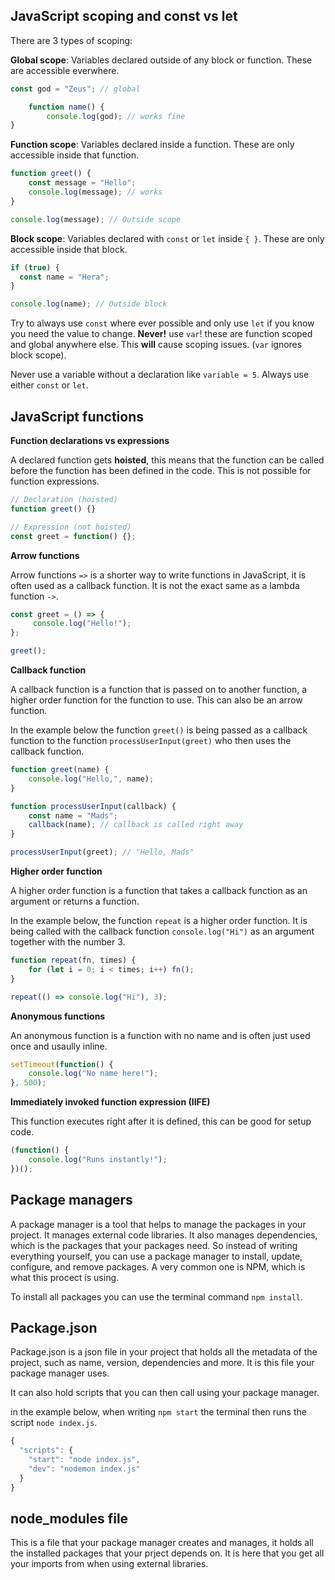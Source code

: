 ## JavaScript scoping and const vs let
There are 3 types of scoping:

**Global scope**: Variables declared outside of any block or function. These are accessible everwhere.

```js
const god = "Zeus"; // global

    function name() {
        console.log(god); // works fine
}
```

**Function scope**: Variables declared inside a function. These are only accessible inside that function.

```js
function greet() { 
    const message = "Hello";
    console.log(message); // works
}

console.log(message); // Outside scope
```

**Block scope**: Variables declared with `const` or `let` inside `{ }`. These are only accessible inside that block.

```js
if (true) {
  const name = "Hera";
}

console.log(name); // Outside block

```

Try to always use `const` where ever possible and only use `let` if you know you need the value to change. **Never!** use `var`! these are function scoped and global anywhere else. This **will** cause scoping issues. (`var` ignores block scope).

Never use a variable without a declaration like `variable = 5`. Always use either `const` or `let`.

## JavaScript functions
**Function declarations vs expressions**

A declared function gets **hoisted**, this means that the function can be called before the function has been defined in the code. This is not possible for function expressions.
```js
// Declaration (hoisted)
function greet() {}

// Expression (not hoisted)
const greet = function() {};

```

**Arrow functions**

Arrow functions `=>` is a shorter way to write functions in JavaScript, it is often used as a callback function. It is not the exact same as a lambda function `->`. 

```js
const greet = () => {
     console.log("Hello!");
};

greet();
```

**Callback function**

A callback function is a function that is passed on to another function, a higher order function for the function to use.
This can also be an arrow function.

In the example below the function `greet()` is being passed as a callback function to the function `processUserInput(greet)` who then uses the callback function. 

```js
function greet(name) {
    console.log("Hello,", name);
}

function processUserInput(callback) {
    const name = "Mads";
    callback(name); // callback is called right away
}

processUserInput(greet); // "Hello, Mads"
```

**Higher order function**

A higher order function is a function that takes a callback function as an argument or returns a function.

In the example below, the function `repeat` is a higher order function. It is being called with the callback function `console.log("Hi")` as an argument together with the number 3. 

```js
function repeat(fn, times) {
    for (let i = 0; i < times; i++) fn();
}

repeat(() => console.log("Hi"), 3);

```

**Anonymous functions**

An anonymous function is a function with no name and is often just used once and usaully inline. 

```js
setTimeout(function() {
    console.log("No name here!");
}, 500);
```

**Immediately invoked function expression (IIFE)**

This function executes right after it is defined, this can be good for setup code. 

```js
(function() {
    console.log("Runs instantly!");
})();

```

## Package managers

A package manager is a tool that helps to manage the packages in your project. It manages external code libraries. It also manages dependencies, which is the packages that your packages need. So instead of writing everything yourself, you can use a package manager to install, update, configure, and remove packages. 
A very common one is NPM, which is what this procect is using. 

To install all packages you can use the terminal command `npm install`.

## Package.json

Package.json is a json file in your project that holds all the metadata of the project, such as name, version, dependencies and more. It is this file your package manager uses. 

It can also hold scripts that you can then call using your package manager. 

in the example below, when writing `npm start` the terminal then runs the script `node index.js`.
```js
{
  "scripts": {
    "start": "node index.js",
    "dev": "nodemon index.js"
  }
}   
```

## node_modules file

This is a file that your package manager creates and manages, it holds all the installed packages that your prject depends on. It is here that you get all your imports from when using external libraries.
